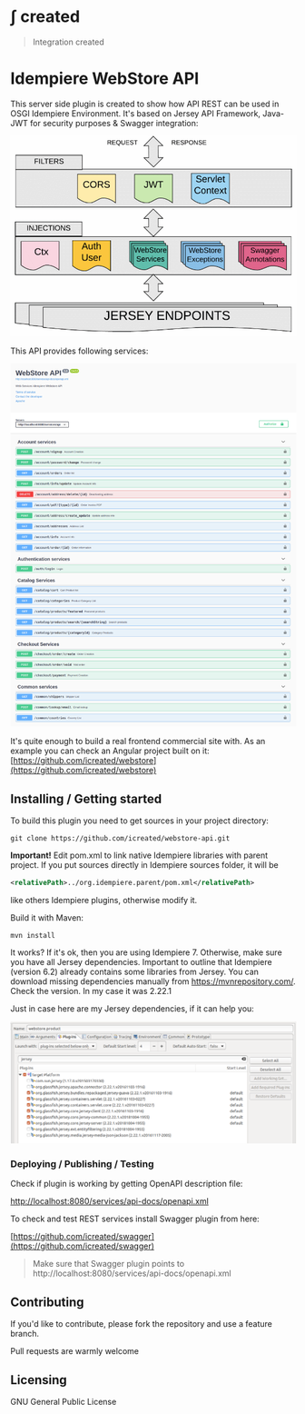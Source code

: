 # &int; created
> Integration created

# Idempiere WebStore API
> 

This server side plugin is created to show how API REST can be used in OSGI Idempiere Environment.
It's based on Jersey API Framework, Java-JWT for security purposes & Swagger integration:

![WebStore Schema](/assets/images/ic_webstore_schema.png?raw=true "Webstore Schema")

This API provides following services:

![Swagger services](/assets/images/ic_webstore_swagger.png?raw=true "Swagger services")

It's quite enough to build a real frontend commercial site with.
As an example you can check an Angular project built on it: [https://github.com/icreated/webstore](https://github.com/icreated/webstore)


## Installing / Getting started

To build this plugin you need to get sources in your project directory:

```shell
git clone https://github.com/icreated/webstore-api.git
```
**Important!**
Edit pom.xml to link native Idempiere libraries with parent project.
If you put sources directly in Idempiere sources folder, it will be

```xml
<relativePath>../org.idempiere.parent/pom.xml</relativePath>
```
like others Idempiere plugins, otherwise modify it.

Build it with Maven:

```shell
mvn install
```
It works? 
If it's ok, then you are using Idempiere 7.
Otherwise, make sure you have all Jersey dependencies.
Important to outline that Idempiere (version 6.2) already contains some libraries from Jersey.
You can download missing dependencies manually from https://mvnrepository.com/.
Check the version. In my case it was 2.22.1

Just in case here are my Jersey dependencies, if it can help you:

![Jersey Dependencies](/assets/images/ic_webstore_plugins.png?raw=true "Jersey Dependencies")


### Deploying / Publishing / Testing

Check if plugin is working by getting OpenAPI description file:

[http://localhost:8080/services/api-docs/openapi.xml](http://localhost:8080/services/api-docs/openapi.xml)

To check and test REST services install Swagger plugin from here:

[https://github.com/icreated/swagger](https://github.com/icreated/swagger)

> Make sure that Swagger plugin points to http://localhost:8080/services/api-docs/openapi.xml 


## Contributing

If you'd like to contribute, please fork the repository and use a feature
branch. 

Pull requests are warmly welcome


## Licensing

GNU General Public License
